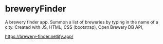 # breweryFinder
A brewery finder app. Summon a list of breweries by typing in the name of a city. Created with JS, HTML, CSS (bootstrap), Open Brewery DB API,

https://brewery-finder.netlify.app/
